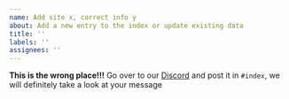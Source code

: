 ```yaml
---
name: Add site x, correct info y
about: Add a new entry to the index or update existing data
title: ''
labels: ''
assignees: ''
---
```


**This is the wrong place!!!**
Go over to our [Discord](https://discord.gg/snackbox) and post it in `#index`, we will definitely take a look at your message
